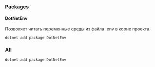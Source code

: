 ### Packages

#### DotNetEnv

Позволяет читать переменные среды из файла .env в корне проекта.

```
dotnet add package DotNetEnv
```

### All

```
dotnet add package DotNetEnv
```